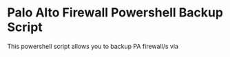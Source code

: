 # Palo Alto Firewall Powershell Backup Script
This powershell script allows you to backup PA firewall/s via

